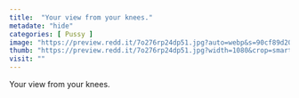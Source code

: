 ```yaml
---
title:  "Your view from your knees."
metadate: "hide"
categories: [ Pussy ]
image: "https://preview.redd.it/7o276rp24dp51.jpg?auto=webp&s=90cf89d2082a612a343cff991805f5d4b08a4de7"
thumb: "https://preview.redd.it/7o276rp24dp51.jpg?width=1080&crop=smart&auto=webp&s=9564aed9e7ff060943efdffc36306463e270ebb6"
visit: ""
---
```

Your view from your knees.
